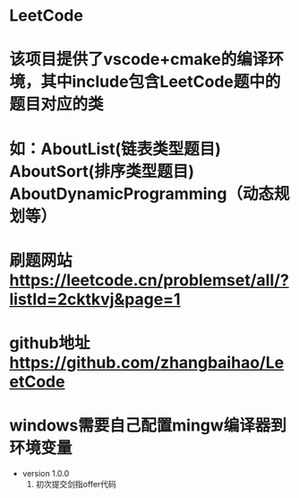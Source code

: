 
# LeetCode
#  该项目提供了vscode+cmake的编译环境，其中include包含LeetCode题中的题目对应的类
#  如：AboutList(链表类型题目) AboutSort(排序类型题目) AboutDynamicProgramming（动态规划等）
#  刷题网站 https://leetcode.cn/problemset/all/?listId=2cktkvj&page=1
#  github地址 https://github.com/zhangbaihao/LeetCode
#  windows需要自己配置mingw编译器到环境变量
* version 1.0.0    
  1. 初次提交剑指offer代码